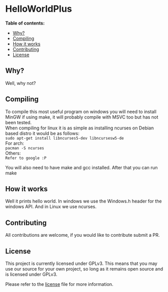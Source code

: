 
# HelloWorldPlus

**Table of contents:**
  * [Why?](#why)
  * [Compiling](#compiling)
  * [How it works](#how-it-works)
  * [Contributing](#contributing)
  * [License](#license)

Why?
-------
Well, why not?

 
Compiling
-------
To compile this most useful program on windows you will need to install MinGW if using make, it will probably compile with MSVC too but has not been tested.
<br />
When compiling for linux it is as simple as installing ncurses on Debian based distro it would be as follows:
<br />
`sudo apt-get install libncurses5-dev libncursesw5-de`
<br />
For arch:
<br />
`pacman -S ncurses`
<br />
Others:
<br />
`Refer to google :P`
<br />

You will also need to have make and gcc installed. After that you can run make

How it works
-------
Well it prints hello world. In windows we use the Windows.h header for the windows API. And in Linux we use ncurses.

Contributing
-------
All contributions are welcome, if you would like to contribute submit a PR.

License
-------

This project is currently licensed under GPLv3. This means that you may use our source for your own project, so long as it
remains open source and is licensed under GPLv3.

Please refer to the [license](/LICENSE) file for more information.
